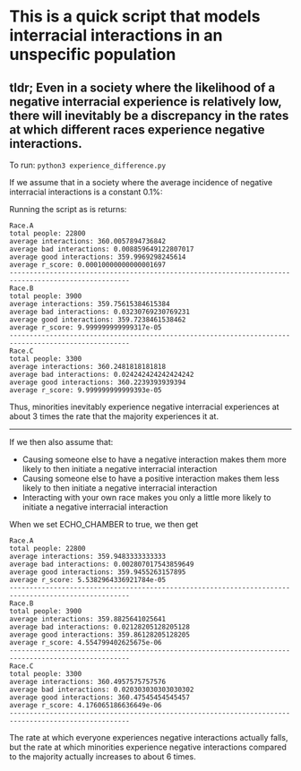 # This is a quick script that models interracial interactions in an unspecific population

## tldr; Even in a society where the likelihood of a negative interracial experience is relatively low, there will inevitably be a discrepancy in the rates at which different races experience negative interactions.

To run: `python3 experience_difference.py`

If we assume that in a society where the average incidence of negative interracial interactions is a
constant 0.1%:

Running the script as is returns:
```
Race.A
total people: 22800
average interactions: 360.0057894736842
average bad interactions: 0.008859649122807017
average good interactions: 359.9969298245614
average r_score: 0.00010000000000001697
----------------------------------------------------------------------------------------------------
Race.B
total people: 3900
average interactions: 359.75615384615384
average bad interactions: 0.03230769230769231
average good interactions: 359.7238461538462
average r_score: 9.999999999999317e-05
----------------------------------------------------------------------------------------------------
Race.C
total people: 3300
average interactions: 360.2481818181818
average bad interactions: 0.024242424242424242
average good interactions: 360.2239393939394
average r_score: 9.999999999999393e-05
```
Thus, minorities inevitably experience negative interracial experiences at about 3 times the rate
that the majority experiences it at.

---

If we then also assume that:
- Causing someone else to have a negative interaction makes them more likely to then initiate a
    negative interracial interaction
- Causing someone else to have a positive interaction makes them less likely to then initiate a
    negative interracial interaction
- Interacting with your own race makes you only a little more likely to initiate a negative
    interracial interaction

When we set ECHO_CHAMBER to true, we then get
```
Race.A
total people: 22800
average interactions: 359.9483333333333
average bad interactions: 0.002807017543859649
average good interactions: 359.9455263157895
average r_score: 5.5382964336921784e-05
----------------------------------------------------------------------------------------------------
Race.B
total people: 3900
average interactions: 359.8825641025641
average bad interactions: 0.02128205128205128
average good interactions: 359.86128205128205
average r_score: 4.554799402625675e-06
----------------------------------------------------------------------------------------------------
Race.C
total people: 3300
average interactions: 360.4957575757576
average bad interactions: 0.020303030303030302
average good interactions: 360.47545454545457
average r_score: 4.176065186636649e-06
----------------------------------------------------------------------------------------------------
```

The rate at which everyone experiences negative interactions actually falls, but the rate at which
minorities experience negative interactions compared to the majority actually increases to about 6
times.
